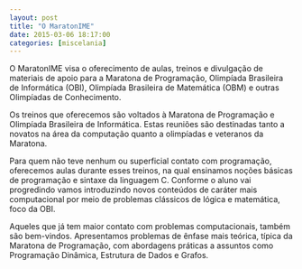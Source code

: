 ```yaml
---
layout: post
title: "O MaratonIME"
date: 2015-03-06 18:17:00
categories: [miscelania]
---
```


O MaratonIME visa o oferecimento de aulas, treinos e divulgação de materiais de apoio para a Maratona de Programação, Olimpíada Brasileira de Informática (OBI), Olimpíada Brasileira de Matemática (OBM) e outras Olimpíadas de Conhecimento.

Os treinos que oferecemos são voltados à Maratona de Programação e Olimpíada Brasileira de Informática. Estas reuniões são destinadas tanto a novatos na área da computação quanto a olimpíadas e veteranos da Maratona.

Para quem não teve nenhum ou superficial contato com programação, oferecemos aulas durante esses treinos, na qual ensinamos noções básicas de programação e sintaxe da linguagem C. Conforme o aluno vai progredindo vamos introduzindo novos conteúdos de caráter mais computacional por meio de problemas clássicos de lógica e matemática, foco da OBI.

Aqueles que já tem maior contato com problemas computacionais, também são bem-vindos. Apresentamos problemas de ênfase mais teórica, típica da Maratona de Programação, com abordagens práticas a assuntos como Programação Dinâmica, Estrutura de Dados e Grafos.
